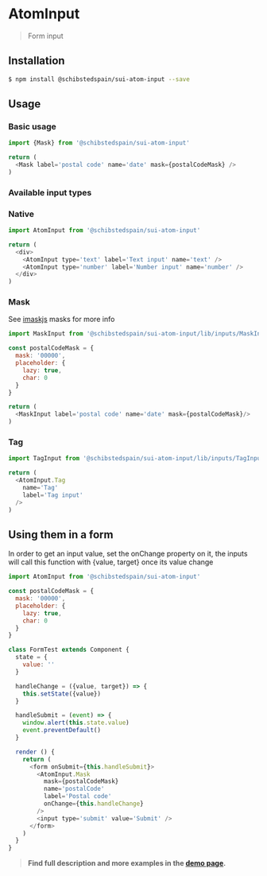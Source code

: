 # AtomInput

> Form input

<!-- ![](./assets/preview.png) -->

## Installation

```sh
$ npm install @schibstedspain/sui-atom-input --save
```

## Usage

### Basic usage
```js
import {Mask} from '@schibstedspain/sui-atom-input'

return (
  <Mask label='postal code' name='date' mask={postalCodeMask} />
)
```

### Available input types

### Native
```js
import AtomInput from '@schibstedspain/sui-atom-input'

return (
  <div>
    <AtomInput type='text' label='Text input' name='text' />
    <AtomInput type='number' label='Number input' name='number' />
  </div>
)
```

### Mask
See [imaskjs](https://unmanner.github.io/imaskjs/guide.html#common) masks for more info

```js
import MaskInput from '@schibstedspain/sui-atom-input/lib/inputs/MaskInput'

const postalCodeMask = {
  mask: '00000',
  placeholder: {
    lazy: true,
    char: 0
  }
}

return (
  <MaskInput label='postal code' name='date' mask={postalCodeMask}/>
)
```

### Tag
```js
import TagInput from '@schibstedspain/sui-atom-input/lib/inputs/TagInput'

return (
  <AtomInput.Tag
    name='Tag'
    label='Tag input'
  />
)
```

## Using them in a form

In order to get an input value, set the onChange property on it, the inputs will call this function with {value, target} once its value change

```js
import AtomInput from '@schibstedspain/sui-atom-input'

const postalCodeMask = {
  mask: '00000',
  placeholder: {
    lazy: true,
    char: 0
  }
}

class FormTest extends Component {
  state = {
    value: ''
  }

  handleChange = ({value, target}) => {
    this.setState({value})
  }

  handleSubmit = (event) => {
    window.alert(this.state.value)
    event.preventDefault()
  }

  render () {
    return (
      <form onSubmit={this.handleSubmit}>
        <AtomInput.Mask
          mask={postalCodeMask}
          name='postalCode'
          label='Postal code'
          onChange={this.handleChange}
        />
        <input type='submit' value='Submit' />
      </form>
    )
  }
}
```

> **Find full description and more examples in the [demo page](https://sui-components.now.sh/workbench/atom/input/demo).**
